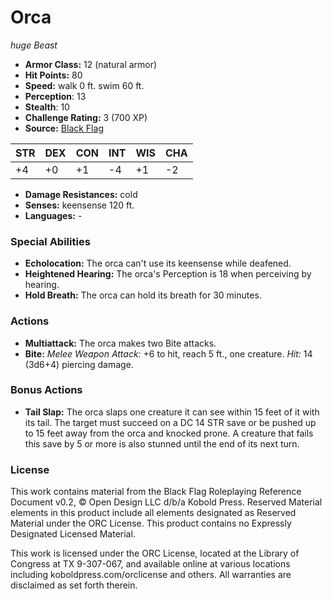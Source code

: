 # Orca

*huge* *Beast*

- **Armor Class:** 12 (natural armor)
- **Hit Points:** 80 
- **Speed:** walk 0 ft. swim 60 ft.
- **Perception**: 13
- **Stealth**: 10
- **Challenge Rating:** 3 (700 XP)
- **Source:** [Black Flag](https://koboldpress.com/kpstore/product/tovrpg-pg-mv/)

| STR | DEX | CON | INT | WIS | CHA |
| --- | --- | --- | --- | --- | --- |
| +4 | +0 | +1 | -4 | +1 | -2 |

- **Damage Resistances:** cold
- **Senses:** keensense 120 ft.
- **Languages:** -

### Special Abilities

- **Echolocation:** The orca can't use its keensense while deafened.
- **Heightened Hearing:** The orca's Perception is 18 when perceiving by hearing.
- **Hold Breath:** The orca can hold its breath for 30 minutes.

### Actions

- **Multiattack:** The orca makes two Bite attacks.
- **Bite:** _Melee Weapon Attack:_ +6 to hit, reach 5 ft., one creature. _Hit:_ 14 (3d6+4) piercing damage.

### Bonus Actions

- **Tail Slap:** The orca slaps one creature it can see within 15 feet of it with its tail. The target must succeed on a DC 14 STR save or be pushed up to 15 feet away from the orca and knocked prone. A creature that fails this save by 5 or more is also stunned until the end of its next turn.


### License

This work contains material from the Black Flag Roleplaying Reference Document v0.2, © Open Design LLC d/b/a Kobold Press. Reserved Material elements in this product include all elements designated as Reserved Material under the ORC License. This product contains no Expressly Designated Licensed Material.

This work is licensed under the ORC License, located at the Library of Congress at TX 9-307-067, and available online at various locations including koboldpress.com/orclicense and others. All warranties are disclaimed as set forth therein.
